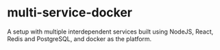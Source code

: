 # multi-service-docker
A setup with multiple interdependent services built using NodeJS, React, Redis and PostgreSQL, and docker as the platform.